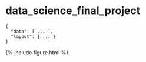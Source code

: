 # data_science_final_project

```plotly
{
  "data": [ ... ],
  "layout": { ... }
}
```

{% include figure.html %}
